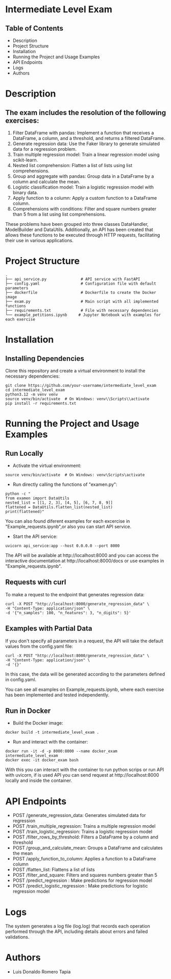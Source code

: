 # Intermediate Level Exam

## Table of Contents
- Description
- Project Structure
- Installation
- Running the Project and Usage Examples
- API Endpoints
- Logs
- Authors

# Description

## The exam includes the resolution of the following exercises:

1. Filter DataFrame with pandas: Implement a function that receives a DataFrame, a column, and a threshold, and returns a filtered DataFrame.
2. Generate regression data: Use the Faker library to generate simulated data for a regression problem.
3. Train multiple regression model: Train a linear regression model using scikit-learn.
4. Nested list comprehension: Flatten a list of lists using list comprehensions.
5. Group and aggregate with pandas: Group data in a DataFrame by a column and calculate the mean.
6. Logistic classification model: Train a logistic regression model with binary data.
7. Apply function to a column: Apply a custom function to a DataFrame column.
8. Comprehensions with conditions: Filter and square numbers greater than 5 from a list using list comprehensions.

These problems have been grouped into three classes DataHandler, ModelBuilder and DataUtils. Additionally, an API has been created that allows these functions to be executed through HTTP requests, facilitating their use in various applications.

# Project Structure

```
.
├── api_service.py               # API service with FastAPI
├── config.yaml                  # Configuration file with default parameters
├── dockerfile                   # Dockerfile to create the Docker image
├── exam.py                      # Main script with all implemented functions
├── requirements.txt             # File with necessary dependencies
└── example_petitions.ipynb     # Jupyter Notebook with examples for each exercise
```

# Installation

## Installing Dependencies

Clone this repository and create a virtual environment to install the necessary dependencies:

```
git clone https://github.com/your-username/intermediate_level_exam
cd intermediate_level_exam
python3.12 -m venv venv
source venv/bin/activate  # On Windows: venv\\Scripts\\activate
pip install -r requirements.txt
```

# Running the Project and Usage Examples


## Run Locally

- Activate the virtual environment:

```
source venv/bin/activate  # On Windows: venv\Scripts\activate
```
- Run directly calling the functions of "examen.py":

```
python -c "
from examen import DataUtils
nested_list = [[1, 2, 3], [4, 5], [6, 7, 8, 9]]
flattened = DataUtils.flatten_list(nested_list)
print(flattened)"
```
You can also found diferent examples for each excercise in "Example_requests.ipynb",or also you can start API service.

- Start the API service:

```
uvicorn api_service:app --host 0.0.0.0 --port 8000
```

The API will be available at http://localhost:8000 and you can access the interactive documentation at http://localhost:8000/docs or use examples in "Example_requests.ipynb".

## Requests with curl

To make a request to the endpoint that generates regression data:

```
curl -X POST "http://localhost:8000/generate_regression_data" \
-H "Content-Type: application/json" \
-d '{"n_samples": 100, "n_features": 3, "n_digits": 5}'
```
## Examples with Partial Data

If you don't specify all parameters in a request, the API will take the default values from the config.yaml file:

```
curl -X POST "http://localhost:8000/generate_regression_data" \
-H "Content-Type: application/json" \
-d '{}'
```

In this case, the data will be generated according to the parameters defined in config.yaml.

You can see all examples on Example_requests.ipynb, where each exercise has been implemented and tested independently.

## Run in Docker

- Build the Docker image:

```
docker build -t intermediate_level_exam .
```

- Run and interact with the container:

```
docker run -it -d -p 8000:8000 --name docker_exam intermediate_level_exam
docker exec -it docker_exam bash
```

With this you can interact with the container to run python scrips or run API with uvicorn, if is used API you can send request at http://localhost:8000 locally and inside the container.

# API Endpoints

- POST /generate_regression_data: Generates simulated data for regression
- POST /train_multiple_regression: Trains a multiple regression model
- POST /train_logistic_regression: Trains a logistic regression model
- POST /filter_rows_by_threshold: Filters a DataFrame by a column and threshold
- POST /group_and_calculate_mean: Groups a DataFrame and calculates the mean
- POST /apply_function_to_column: Applies a function to a DataFrame column
- POST /flatten_list: Flattens a list of lists
- POST /filter_and_square: Filters and squares numbers greater than 5
- POST /predict_regression : Make predictions for regression model
- POST /predict_logistic_regression : Make predictions for logistic regression model

# Logs

The system generates a log file (log.log) that records each operation performed through the API, including details about errors and failed validations.

# Authors

- Luis Donaldo Romero Tapia

